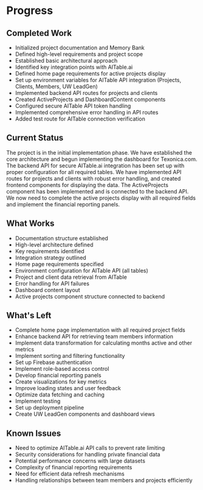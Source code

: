 # Progress

## Completed Work
- Initialized project documentation and Memory Bank
- Defined high-level requirements and project scope
- Established basic architectural approach
- Identified key integration points with AITable.ai
- Defined home page requirements for active projects display
- Set up environment variables for AITable API integration (Projects, Clients, Members, UW LeadGen)
- Implemented backend API routes for projects and clients
- Created ActiveProjects and DashboardContent components
- Configured secure AITable API token handling
- Implemented comprehensive error handling in API routes
- Added test route for AITable connection verification

## Current Status
The project is in the initial implementation phase. We have established the core architecture and begun implementing the dashboard for Texonica.com. The backend API for secure AITable.ai integration has been set up with proper configuration for all required tables. We have implemented API routes for projects and clients with robust error handling, and created frontend components for displaying the data. The ActiveProjects component has been implemented and is connected to the backend API. We now need to complete the active projects display with all required fields and implement the financial reporting panels.

## What Works
- Documentation structure established
- High-level architecture defined
- Key requirements identified
- Integration strategy outlined
- Home page requirements specified
- Environment configuration for AITable API (all tables)
- Project and client data retrieval from AITable
- Error handling for API failures
- Dashboard content layout
- Active projects component structure connected to backend

## What's Left
- Complete home page implementation with all required project fields
- Enhance backend API for retrieving team members information
- Implement data transformation for calculating months active and other metrics
- Implement sorting and filtering functionality
- Set up Firebase authentication
- Implement role-based access control
- Develop financial reporting panels
- Create visualizations for key metrics
- Improve loading states and user feedback
- Optimize data fetching and caching
- Implement testing
- Set up deployment pipeline
- Create UW LeadGen components and dashboard views

## Known Issues
- Need to optimize AITable.ai API calls to prevent rate limiting
- Security considerations for handling private financial data
- Potential performance concerns with large datasets
- Complexity of financial reporting requirements
- Need for efficient data refresh mechanisms
- Handling relationships between team members and projects efficiently 